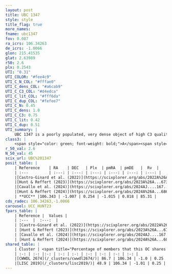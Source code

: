 ```yaml
---
layout: post
title: UBC 1347
style: style
title_flag: true
more_names: 
fname: ubc1347
fov: 0.087
ra_icrs: 106.34263
de_icrs: -1.0066
glon: 215.41535
glat: 2.63989
r50: 2.6
plx: 0.2543
UTI: "0.31"
UTI_COLOR: "#fee4c9"
UTI_C_N_COL: "#fffae0"
UTI_C_dens_COL: "#a6cab9"
UTI_C_C3_COL: "#d4edca"
UTI_C_lit_COL: "#fff6da"
UTI_C_dup_COL: "#fefee7"
UTI_C_N: 0.45
UTI_C_dens: 1.0
UTI_C_C3: 0.75
UTI_C_lit: 0.42
UTI_C_dup: 0.51
UTI_summary: |
    UBC 1347 is a poorly populated, very dense object of high C3 quality. It was recently reported in the literature.<br><br>This is likely a unique object, which shares a moderate percentage of members with at least one previously reported entry.
class3: |
    <span style="color: green; font-weight: bold;">A</span><span style="color: #FFC300; font-weight: bold;">B</span>
r_50_val: 2.6
N_50_val: 45
scix_url: UBC%201347
posit_table: |
    | Reference    | RA    | DEC   | Plx  | pmRA  | pmDE   |  Rv  |
    | :---         | :---: | :---: | :---: | :---: | :---: | :---: |
    |[Castro-Ginard et al. (2022)](https://scixplorer.org/abs/2022A%26A...661A.118C) | 106.34 | -1.01 | 0.26 | -1.03 | 0.81 | -- |
    |[Hunt & Reffert (2023)](https://scixplorer.org/abs/2023A%26A...673A.114H) | 106.349 | -1.001 | 0.241 | -1.025 | 0.773 | 63.361 |
    |[Cavallo et al. (2024)](https://scixplorer.org/abs/2024AJ....167...12C) | 106.359 | -1.008 | 0.244 | -- | -- | -- |
    |[Hunt & Reffert (2024)](https://scixplorer.org/abs/2024A%26A...686A..42H) | 106.349 | -1.001 | 0.241 | -1.025 | 0.773 | 63.361 |
    | **UCC** |106.343 | -1.007 | 0.254 | -1.015 | 0.818 | 85.31 | 
cds_radec: 106.34263,-1.0066
carousel: UCC_HUNT23
fpars_table: |
    | Reference |  Values |
    | :---  |  :---:  |
    | [Castro-Ginard et al. (2022)](https://scixplorer.org/abs/2022A%26A...661A.118C) | `AV=0.765, Dist=4245, logAge=7.993` |
    | [Hunt & Reffert (2023)](https://scixplorer.org/abs/2023A%26A...673A.114H) | `AV50=0.636, diffAV50=1.524, MOD50=12.648, logAge50=8.624` |
    | [Cavallo et al. (2024)](https://scixplorer.org/abs/2024AJ....167...12C) | `AV50=1.41, dMod50=12.29, logAge50=8.41, [Fe/H]50=-0.65` |
    | [Hunt & Reffert (2024)](https://scixplorer.org/abs/2024A%26A...686A..42H) | `MassJ=288.566` |
shared_table: |
    | Cluster | <span title="Percentage of members that this OC shares with the ones listed">%</span>   | RA   | DEC   | Plx   | pmRA  | pmDE  | Rv | UTI |
    | :-: | :-: |:-: | :-: | :-: | :-: | :-: | :-: | :-: |
    |[CWWDL 2674](/_clusters/cwwdl2674/)| 86.7 | 106.34 | -1.0 | 0.25 | -1.02 | 0.81 | 85.31 |0.08 |
    |[LISC 2019](/_clusters/lisc2019/)| 48.9 | 106.34 | -1.01 | 0.25 | -0.99 | 0.76 | -- |0.29 |
---
```

